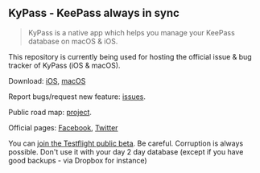 ## KyPass - KeePass always in sync

> KyPass is a native app which helps you manage your KeePass database on macOS & iOS.

This repository is currently being used for hosting the official issue & bug tracker of KyPass (iOS & macOS).

Download: [iOS](https://itunes.apple.com/us/app/kypass-4-password-manager/id1258708743?mt=8), [macOS](https://itunes.apple.com/us/app/kypass-companion/id555293879?ls=1&mt=12)
 
Report bugs/request new feature: [issues](https://github.com/redbug26/kypass/issues).

Public road map: [project](https://github.com/redbug26/kypass/projects/1).

Official pages: [Facebook](https://www.facebook.com/kyuran.be/), [Twitter](http://twitter.com/kyuran)



You can [join the Testflight public beta](https://testflight.apple.com/join/wlZmOo9t).
Be careful. Corruption is always possible. Don't use it with your day 2 day database (except if you have good backups - via Dropbox for instance)